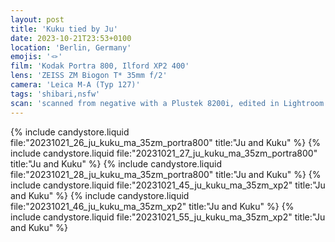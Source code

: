 ```yaml
---
layout: post
title: 'Kuku tied by Ju'
date: 2023-10-21T23:53+0100
location: 'Berlin, Germany'
emojis: '🪢'
film: 'Kodak Portra 800, Ilford XP2 400'
lens: 'ZEISS ZM Biogon T* 35mm f/2'
camera: 'Leica M-A (Typ 127)'
tags: 'shibari,nsfw'
scan: 'scanned from negative with a Plustek 8200i, edited in Lightroom'
---
```


{% include candystore.liquid file:"20231021_26_ju_kuku_ma_35zm_portra800" title:"Ju and Kuku" %}
{% include candystore.liquid file:"20231021_27_ju_kuku_ma_35zm_portra800" title:"Ju and Kuku" %}
{% include candystore.liquid file:"20231021_28_ju_kuku_ma_35zm_portra800" title:"Ju and Kuku" %}
{% include candystore.liquid file:"20231021_45_ju_kuku_ma_35zm_xp2" title:"Ju and Kuku" %}
{% include candystore.liquid file:"20231021_46_ju_kuku_ma_35zm_xp2" title:"Ju and Kuku" %}
{% include candystore.liquid file:"20231021_55_ju_kuku_ma_35zm_xp2" title:"Ju and Kuku" %}